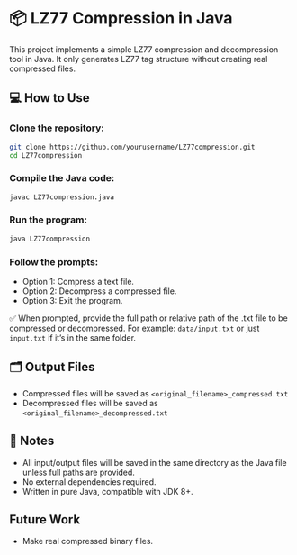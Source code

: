 # 📦 LZ77 Compression in Java

This project implements a simple LZ77 compression and decompression tool in Java. It only generates LZ77 tag structure without creating real compressed files.
## 💻 How to Use

### Clone the repository:
```bash
git clone https://github.com/yourusername/LZ77compression.git
cd LZ77compression
```

### Compile the Java code:
```bash
javac LZ77compression.java
```

### Run the program:
```bash
java LZ77compression
```

### Follow the prompts:
- Option 1: Compress a text file.
- Option 2: Decompress a compressed file.
- Option 3: Exit the program.

✅ When prompted, provide the full path or relative path of the .txt file to be compressed or decompressed.
For example: `data/input.txt` or just `input.txt` if it’s in the same folder.

## 🗂 Output Files
- Compressed files will be saved as `<original_filename>_compressed.txt`
- Decompressed files will be saved as `<original_filename>_decompressed.txt`

## 📌 Notes
- All input/output files will be saved in the same directory as the Java file unless full paths are provided.
- No external dependencies required.
- Written in pure Java, compatible with JDK 8+.

## Future Work
- Make real compressed binary files.
